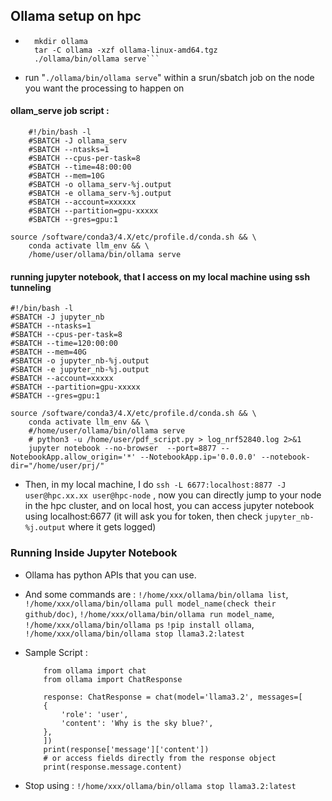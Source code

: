 ## Ollama setup on hpc 
 
*  ```curl -L https://ollama.com/download/ollama-linux-amd64.tgz -o ollama-linux-amd64.tgz
     mkdir ollama
     tar -C ollama -xzf ollama-linux-amd64.tgz
     ./ollama/bin/ollama serve```

* run "`./ollama/bin/ollama serve`" within a srun/sbatch job on the node you want the processing to happen on

#### ollam_serve job script :
```
    #!/bin/bash -l 
    #SBATCH -J ollama_serv
    #SBATCH --ntasks=1
    #SBATCH --cpus-per-task=8
    #SBATCH --time=48:00:00
    #SBATCH --mem=10G
    #SBATCH -o ollama_serv-%j.output
    #SBATCH -e ollama_serv-%j.output
    #SBATCH --account=xxxxxx
    #SBATCH --partition=gpu-xxxxx
    #SBATCH --gres=gpu:1

source /software/conda3/4.X/etc/profile.d/conda.sh && \
	conda activate llm_env && \
	/home/user/ollama/bin/ollama serve
```

#### running jupyter notebook, that I access on my local machine using ssh tunneling 

```
#!/bin/bash -l 
#SBATCH -J jupyter_nb
#SBATCH --ntasks=1
#SBATCH --cpus-per-task=8
#SBATCH --time=120:00:00
#SBATCH --mem=40G
#SBATCH -o jupyter_nb-%j.output
#SBATCH -e jupyter_nb-%j.output
#SBATCH --account=xxxxx 
#SBATCH --partition=gpu-xxxxx 
#SBATCH --gres=gpu:1

source /software/conda3/4.X/etc/profile.d/conda.sh && \
	conda activate llm_env && \
	#/home/user/ollama/bin/ollama serve
    # python3 -u /home/user/pdf_script.py > log_nrf52840.log 2>&1
    jupyter notebook --no-browser  --port=8877 --NotebookApp.allow_origin='*' --NotebookApp.ip='0.0.0.0' --notebook-dir="/home/user/prj/"
```

* Then, in my local machine,  I do `ssh -L 6677:localhost:8877 -J user@hpc.xx.xx user@hpc-node` , now you can directly jump to your node in the hpc cluster, and on local host, you can access jupyter notebook using localhost:6677 (it will ask you for token, then check `jupyter_nb-%j.output` where it gets logged)

### Running Inside Jupyter Notebook
* Ollama has python APIs that you can use.
* And some commands are : `!/home/xxx/ollama/bin/ollama list`, `!/home/xxx/ollama/bin/ollama pull model_name(check their github/doc)`, `!/home/xxx/ollama/bin/ollama run model_name`, `!/home/xxx/ollama/bin/ollama ps` 
`!pip install ollama`, `!/home/xxx/ollama/bin/ollama stop llama3.2:latest`

* Sample Script :
    ```
        from ollama import chat
        from ollama import ChatResponse

        response: ChatResponse = chat(model='llama3.2', messages=[
        {
            'role': 'user',
            'content': 'Why is the sky blue?',
        },
        ])
        print(response['message']['content'])
        # or access fields directly from the response object
        print(response.message.content)
    ```
* Stop using : `!/home/xxx/ollama/bin/ollama stop llama3.2:latest`



